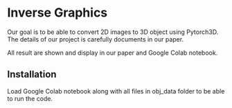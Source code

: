 # Inverse Graphics

Our goal is to be able to convert 2D images to 3D object using Pytorch3D. The details of our project is carefully documents in our paper.

All result are shown and display in our paper and Google Colab notebook.

## Installation

Load Google Colab notebook along with all files in obj_data folder to be able to run the code.